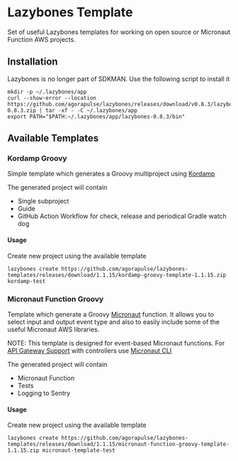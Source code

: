 # Lazybones Template

Set of useful Lazybones templates for working on open source or Micronaut Function AWS projects.

## Installation

Lazybones is no longer part of SDKMAN. Use the following script to install it

```
mkdir -p ~/.lazybones/app
curl --show-error --location https://github.com/agorapulse/lazybones/releases/download/v0.8.3/lazybones-0.8.3.zip | tar -xf - -C ~/.lazybones/app
export PATH="$PATH:~/.lazybones/app/lazybones-0.8.3/bin"
```

## Available Templates 

### Kordamp Groovy

Simple template which generates a Groovy multiproject using [Kordamp][1]

The generated project will contain
 * Single subproject
 * Guide
 * GitHub Action Workflow for check, release and periodical Gradle watch dog
 
#### Usage

Create new project using the available template

```
lazybones create https://github.com/agorapulse/lazybones-templates/releases/download/1.1.15/kordamp-groovy-template-1.1.15.zip kordamp-test
```

[1]: http://kordamp.org/kordamp-gradle-plugins/

### Micronaut Function Groovy

Template which generate a Groovy [Micronaut][2] function. It allows you to select input and output event type
and also to easily include some of the useful Micronaut AWS libraries.

NOTE: This template is designed for event-based Micronaut functions. For [API Gateway Support](https://micronaut-projects.github.io/micronaut-aws/latest/guide/#apiProxy) with controllers use [Micronaut CLI](https://docs.micronaut.io/latest/guide/index.html#buildCLI)

The generated project will contain
 * Micronaut Function
 * Tests
 * Logging to Sentry
 
#### Usage

Create new project using the available template

```
lazybones create https://github.com/agorapulse/lazybones-templates/releases/download/1.1.15/micronaut-function-groovy-template-1.1.15.zip micronaut-template-test
```

[2]: http://micronaut.io


